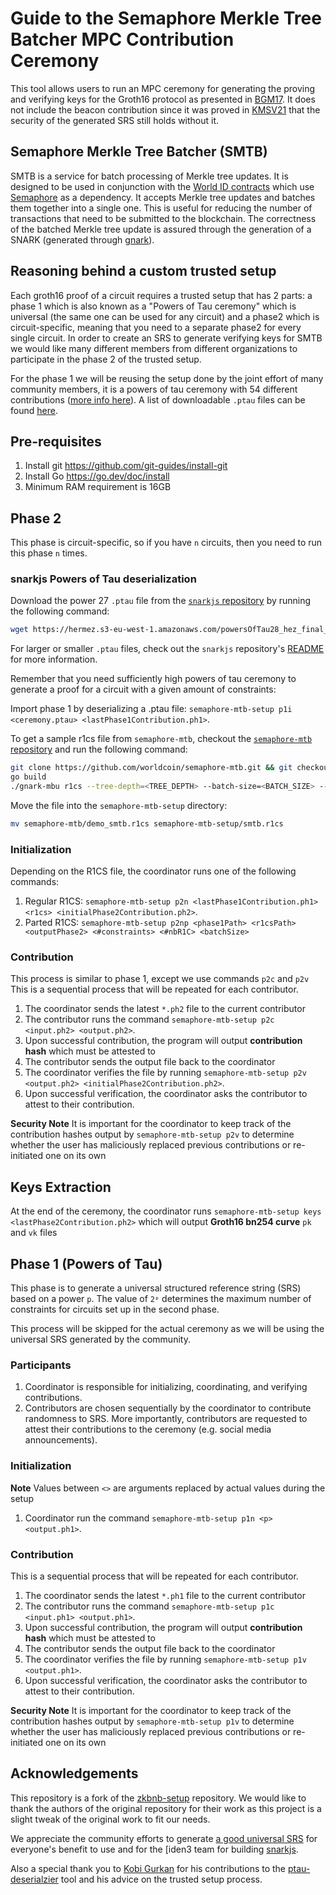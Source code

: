 # Guide to the Semaphore Merkle Tree Batcher MPC Contribution Ceremony

This tool allows users to run an MPC ceremony for generating the proving and verifying keys for the Groth16 protocol as presented in [BGM17](https://eprint.iacr.org/2017/1050.pdf). It does not include the beacon contribution since it was proved in [KMSV21](https://eprint.iacr.org/2021/219.pdf) that the security of the generated SRS still holds without it.

## Semaphore Merkle Tree Batcher (SMTB)

SMTB is a service for batch processing of Merkle tree updates. It is designed to be used in conjunction with the [World ID contracts](https://github.com/worldcoin/world-id-contracts) which use [Semaphore](https://github.com/semaphore-protocol/semaphore) as a dependency. It accepts Merkle tree updates and batches them together into a single one. This is useful for reducing the number of transactions that need to be submitted to the blockchain. The correctness of the batched Merkle tree update is assured through the generation of a SNARK (generated through [gnark](https://github.com/ConsenSys/gnark)).

## Reasoning behind a custom trusted setup

Each groth16 proof of a circuit requires a trusted setup that has 2 parts: a phase 1 which is also known as a "Powers of Tau ceremony" which is universal (the same one can be used for any circuit) and a phase2 which is circuit-specific, meaning that you need to a separate phase2 for every single circuit. In order to create an SRS to generate verifying keys for SMTB we would like many different members from different organizations to participate in the phase 2 of the trusted setup.

For the phase 1 we will be reusing the setup done by the joint effort of many community members, it is a powers of tau ceremony with 54 different contributions ([more info here](https://github.com/privacy-scaling-explorations/perpetualpowersoftau)). A list of downloadable `.ptau` files can be found [here](https://github.com/iden3/snarkjs/blob/master/README.md#7-prepare-phase-2).

## Pre-requisites

1. Install git https://github.com/git-guides/install-git
2. Install Go https://go.dev/doc/install
3. Minimum RAM requirement is 16GB

## Phase 2

This phase is circuit-specific, so if you have `n` circuits, then you need to run this phase `n` times.

### snarkjs Powers of Tau deserialization

Download the power 27 `.ptau` file from the [`snarkjs` repository](https://github.com/iden3/snarkjs#7-prepare-phase-2) by running the following command:

```bash
wget https://hermez.s3-eu-west-1.amazonaws.com/powersOfTau28_hez_final_27.ptau -O 27.ptau
```

For larger or smaller `.ptau` files, check out the `snarkjs` repository's [README](https://github.com/iden3/snarkjs/tree/master#7-prepare-phase-2) for more information.

Remember that you need sufficiently high powers of tau ceremony to generate a proof for a circuit with a given amount of constraints:

Import phase 1 by deserializing a .ptau file: `semaphore-mtb-setup p1i <ceremony.ptau> <lastPhase1Contribution.ph1>`.

To get a sample r1cs file from `semaphore-mtb`, checkout the [`semaphore-mtb` repository](https://github.com/worldcoin/semaphore-mtb.git) and run the following command:

```bash
git clone https://github.com/worldcoin/semaphore-mtb.git && git checkout wip/mk/r1cs-export
go build
./gnark-mbu r1cs --tree-depth=<TREE_DEPTH> --batch-size=<BATCH_SIZE> --output=demo_smtb.r1cs
```

Move the file into the `semaphore-mtb-setup` directory:

```bash
mv semaphore-mtb/demo_smtb.r1cs semaphore-mtb-setup/smtb.r1cs
```

### Initialization

Depending on the R1CS file, the coordinator runs one of the following commands:

1. Regular R1CS: `semaphore-mtb-setup p2n <lastPhase1Contribution.ph1> <r1cs> <initialPhase2Contribution.ph2>`.
2. Parted R1CS: `semaphore-mtb-setup p2np <phase1Path> <r1csPath> <outputPhase2> <#constraints> <#nbR1C> <batchSize>`

### Contribution

This process is similar to phase 1, except we use commands `p2c` and `p2v`
This is a sequential process that will be repeated for each contributor.

1. The coordinator sends the latest `*.ph2` file to the current contributor
2. The contributor runs the command `semaphore-mtb-setup p2c <input.ph2> <output.ph2>`.
3. Upon successful contribution, the program will output **contribution hash** which must be attested to
4. The contributor sends the output file back to the coordinator
5. The coordinator verifies the file by running `semaphore-mtb-setup p2v <output.ph2> <initialPhase2Contribution.ph2>`.
6. Upon successful verification, the coordinator asks the contributor to attest to their contribution.

**Security Note** It is important for the coordinator to keep track of the contribution hashes output by `semaphore-mtb-setup p2v` to determine whether the user has maliciously replaced previous contributions or re-initiated one on its own

## Keys Extraction

At the end of the ceremony, the coordinator runs `semaphore-mtb-setup keys <lastPhase2Contribution.ph2>` which will output **Groth16 bn254 curve** `pk` and `vk` files

## Phase 1 (Powers of Tau)

This phase is to generate a universal structured reference string (SRS) based on a power `p`.
The value of `2ᵖ` determines the maximum number of constraints for circuits set up in the second phase.

This process will be skipped for the actual ceremony as we will be using the universal SRS generated by the community.

### Participants

1. Coordinator is responsible for initializing, coordinating, and verifying contributions.
2. Contributors are chosen sequentially by the coordinator to contribute randomness to SRS. More importantly, contributors are requested to attest their contributions to the ceremony (e.g. social media announcements).

### Initialization

**Note** Values between `<>` are arguments replaced by actual values during the setup

1. Coordinator run the command `semaphore-mtb-setup p1n <p> <output.ph1>`.

### Contribution

This is a sequential process that will be repeated for each contributor.

1. The coordinator sends the latest `*.ph1` file to the current contributor
2. The contributor runs the command `semaphore-mtb-setup p1c <input.ph1> <output.ph1>`.
3. Upon successful contribution, the program will output **contribution hash** which must be attested to
4. The contributor sends the output file back to the coordinator
5. The coordinator verifies the file by running `semaphore-mtb-setup p1v <output.ph1>`.
6. Upon successful verification, the coordinator asks the contributor to attest to their contribution.

**Security Note** It is important for the coordinator to keep track of the contribution hashes output by `semaphore-mtb-setup p1v` to determine whether the user has maliciously replaced previous contributions or re-initiated one on its own

## Acknowledgements

This repository is a fork of the [zkbnb-setup](https://github.com/bnb-chain/zkbnb-setup/) repository. We would like to thank the authors of the original repository for their work as this project is a slight tweak of the original work to fit our needs.

We appreciate the community efforts to generate [a good universal SRS](https://github.com/privacy-scaling-explorations/perpetualpowersoftau) for everyone's benefit to use and for the [iden3 team for building [snarkjs](https://github.com/iden3/snarkjs).

Also a special thank you to [Kobi Gurkan](https://twitter.com/kobigurk) for his contributions to the [ptau-deserialzier](https://github.com/worldcoin/ptau-deserializer) tool and his advice on the trusted setup process.
